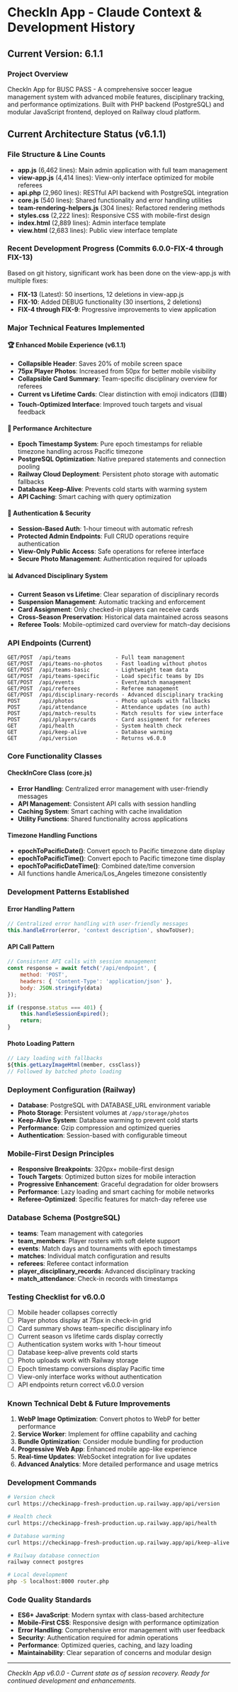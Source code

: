 # CheckIn App - Claude Context & Development History

## Current Version: 6.1.1

### Project Overview
CheckIn App for BUSC PASS - A comprehensive soccer league management system with advanced mobile features, disciplinary tracking, and performance optimizations. Built with PHP backend (PostgreSQL) and modular JavaScript frontend, deployed on Railway cloud platform.

## Current Architecture Status (v6.1.1)

### File Structure & Line Counts
- **app.js** (6,462 lines): Main admin application with full team management
- **view-app.js** (4,414 lines): View-only interface optimized for mobile referees  
- **api.php** (2,960 lines): RESTful API backend with PostgreSQL integration
- **core.js** (540 lines): Shared functionality and error handling utilities
- **team-rendering-helpers.js** (304 lines): Refactored rendering methods
- **styles.css** (2,222 lines): Responsive CSS with mobile-first design
- **index.html** (2,889 lines): Admin interface template
- **view.html** (2,683 lines): Public view interface template

### Recent Development Progress (Commits 6.0.0-FIX-4 through FIX-13)
Based on git history, significant work has been done on the view-app.js with multiple fixes:
- **FIX-13** (Latest): 50 insertions, 12 deletions in view-app.js
- **FIX-10**: Added DEBUG functionality (30 insertions, 2 deletions)
- **FIX-4 through FIX-9**: Progressive improvements to view application

### Major Technical Features Implemented

#### 🏆 Enhanced Mobile Experience (v6.1.1)
- **Collapsible Header**: Saves 20% of mobile screen space
- **75px Player Photos**: Increased from 50px for better mobile visibility
- **Collapsible Card Summary**: Team-specific disciplinary overview for referees
- **Current vs Lifetime Cards**: Clear distinction with emoji indicators (🟨🟥)
- **Touch-Optimized Interface**: Improved touch targets and visual feedback

#### 🚀 Performance Architecture
- **Epoch Timestamp System**: Pure epoch timestamps for reliable timezone handling across Pacific timezone
- **PostgreSQL Optimization**: Native prepared statements and connection pooling
- **Railway Cloud Deployment**: Persistent photo storage with automatic fallbacks
- **Database Keep-Alive**: Prevents cold starts with warming system
- **API Caching**: Smart caching with query optimization

#### 🔐 Authentication & Security
- **Session-Based Auth**: 1-hour timeout with automatic refresh
- **Protected Admin Endpoints**: Full CRUD operations require authentication
- **View-Only Public Access**: Safe operations for referee interface
- **Secure Photo Management**: Authentication required for uploads

#### 📊 Advanced Disciplinary System
- **Current Season vs Lifetime**: Clear separation of disciplinary records
- **Suspension Management**: Automatic tracking and enforcement
- **Card Assignment**: Only checked-in players can receive cards
- **Cross-Season Preservation**: Historical data maintained across seasons
- **Referee Tools**: Mobile-optimized card overview for match-day decisions

### API Endpoints (Current)
```
GET/POST  /api/teams              - Full team management
GET/POST  /api/teams-no-photos    - Fast loading without photos  
GET/POST  /api/teams-basic        - Lightweight team data
GET/POST  /api/teams-specific     - Load specific teams by IDs
GET/POST  /api/events             - Event/match management
GET/POST  /api/referees           - Referee management
GET/POST  /api/disciplinary-records - Advanced disciplinary tracking
POST      /api/photos             - Photo uploads with fallbacks
POST      /api/attendance         - Attendance updates (no auth)
POST      /api/match-results      - Match results for view interface
POST      /api/players/cards      - Card assignment for referees
GET       /api/health             - System health check
GET       /api/keep-alive         - Database warming
GET       /api/version            - Returns v6.0.0
```

### Core Functionality Classes

#### CheckInCore Class (core.js)
- **Error Handling**: Centralized error management with user-friendly messages
- **API Management**: Consistent API calls with session handling
- **Caching System**: Smart caching with cache invalidation
- **Utility Functions**: Shared functionality across applications

#### Timezone Handling Functions
- **epochToPacificDate()**: Convert epoch to Pacific timezone date display
- **epochToPacificTime()**: Convert epoch to Pacific timezone time display  
- **epochToPacificDateTime()**: Combined date/time conversion
- All functions handle America/Los_Angeles timezone consistently

### Development Patterns Established

#### Error Handling Pattern
```javascript
// Centralized error handling with user-friendly messages
this.handleError(error, 'context description', showToUser);
```

#### API Call Pattern
```javascript
// Consistent API calls with session management
const response = await fetch('/api/endpoint', {
    method: 'POST',
    headers: { 'Content-Type': 'application/json' },
    body: JSON.stringify(data)
});

if (response.status === 401) {
    this.handleSessionExpired();
    return;
}
```

#### Photo Loading Pattern
```javascript
// Lazy loading with fallbacks
${this.getLazyImageHtml(member, cssClass)}
// Followed by batched photo loading
```

### Deployment Configuration (Railway)
- **Database**: PostgreSQL with DATABASE_URL environment variable
- **Photo Storage**: Persistent volumes at `/app/storage/photos`
- **Keep-Alive System**: Database warming to prevent cold starts
- **Performance**: Gzip compression and optimized queries
- **Authentication**: Session-based with configurable timeout

### Mobile-First Design Principles
- **Responsive Breakpoints**: 320px+ mobile-first design
- **Touch Targets**: Optimized button sizes for mobile interaction
- **Progressive Enhancement**: Graceful degradation for older browsers  
- **Performance**: Lazy loading and smart caching for mobile networks
- **Referee-Optimized**: Specific features for match-day referee use

### Database Schema (PostgreSQL)
- **teams**: Team management with categories
- **team_members**: Player rosters with soft delete support
- **events**: Match days and tournaments with epoch timestamps
- **matches**: Individual match configuration and results
- **referees**: Referee contact information
- **player_disciplinary_records**: Advanced disciplinary tracking
- **match_attendance**: Check-in records with timestamps

### Testing Checklist for v6.0.0
- [ ] Mobile header collapses correctly
- [ ] Player photos display at 75px in check-in grid
- [ ] Card summary shows team-specific disciplinary info
- [ ] Current season vs lifetime cards display correctly
- [ ] Authentication system works with 1-hour timeout
- [ ] Database keep-alive prevents cold starts
- [ ] Photo uploads work with Railway storage
- [ ] Epoch timestamp conversions display Pacific time
- [ ] View-only interface works without authentication
- [ ] API endpoints return correct v6.0.0 version

### Known Technical Debt & Future Improvements
1. **WebP Image Optimization**: Convert photos to WebP for better performance
2. **Service Worker**: Implement for offline capability and caching
3. **Bundle Optimization**: Consider module bundling for production
4. **Progressive Web App**: Enhanced mobile app-like experience  
5. **Real-time Updates**: WebSocket integration for live updates
6. **Advanced Analytics**: More detailed performance and usage metrics

### Development Commands
```bash
# Version check
curl https://checkinapp-fresh-production.up.railway.app/api/version

# Health check  
curl https://checkinapp-fresh-production.up.railway.app/api/health

# Database warming
curl https://checkinapp-fresh-production.up.railway.app/api/keep-alive

# Railway database connection
railway connect postgres

# Local development
php -S localhost:8000 router.php
```

### Code Quality Standards
- **ES6+ JavaScript**: Modern syntax with class-based architecture
- **Mobile-First CSS**: Responsive design with performance optimization
- **Error Handling**: Comprehensive error management with user feedback
- **Security**: Authentication required for admin operations
- **Performance**: Optimized queries, caching, and lazy loading
- **Maintainability**: Clear separation of concerns and modular design

---

*CheckIn App v6.0.0 - Current state as of session recovery. Ready for continued development and enhancements.*
